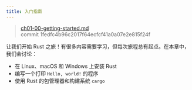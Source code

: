 ```yaml
---
title: 入门指南
---
```


> [ch01-00-getting-started.md](https://github.com/rust-lang/book/blob/main/src/ch01-00-getting-started.md)
> <br>
> commit 1fedfc4b96c2017f64ecfcf41a0a07e2e815f24f

让我们开始 Rust 之旅！有很多内容需要学习，但每次旅程总有起点。在本章中，我们会讨论：

* 在 Linux、macOS 和 Windows 上安装 Rust
* 编写一个打印 `Hello, world!` 的程序
* 使用 Rust 的包管理器和构建系统 `cargo`
